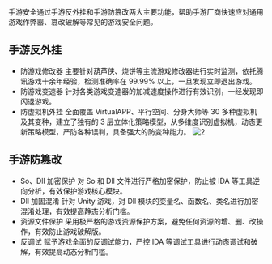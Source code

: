 手游安全通过手游反外挂和手游防篡改两大主要功能，帮助手游厂商快速应对通用游戏作弊器、篡改破解等常见的游戏安全问题。
## 手游反外挂
- 防游戏修改器
主要针对葫芦侠、烧饼等主流游戏修改器进行实时监测，依托腾讯游戏十余年经验，检测准确率在 99.99% 以上，一旦发现立即退出游戏。
- 防游戏变速器
针对各类游戏变速器的加减速度操作进行有效识别，一经发现即闪退游戏。
- 防虚拟机外挂
全面覆盖 VirtualAPP、平行空间、分身大师等 30 多种虚拟机及其变种，建立了独有的 3 层立体化策略模型，从多维度识别虚拟机，动态更新策略模型，严防各种误判，具备强大的防变种能力。
![2](https://main.qcloudimg.com/raw/beae4555c05a0cd3ea0ae4dc4659ce19.png)

## 手游防篡改
- So、Dll 加密保护
对 So 和 Dll 文件进行严格加密保护，防止被 IDA 等工具逆向分析，有效保护游戏核心模块。
- Dll 加固混淆
针对 Unity 游戏，对 Dll 模块的变量名、函数名、类名进行加密混淆处理，有效提高静态分析门槛。
- 资源文件保护
采用极严格的游戏资源保护方案，避免任何资源的增、删、改操作，有效防止游戏破解版。
- 反调试
赋予游戏全面的反调试能力，严控 IDA 等调试工具进行动态调试和破解，有效提高动态分析门槛。
